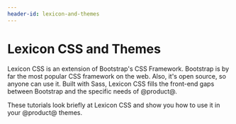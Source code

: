 ```yaml
---
header-id: lexicon-and-themes
---
```


# Lexicon CSS and Themes

Lexicon CSS is an extension of Bootstrap's CSS Framework. Bootstrap is by far 
the most popular CSS framework on the web. Also, it's open source, so anyone can 
use it. Built with Sass, Lexicon CSS fills the front-end gaps between Bootstrap 
and the specific needs of @product@.

These tutorials look briefly at Lexicon CSS and show you how to use it in your 
@product@ themes.
